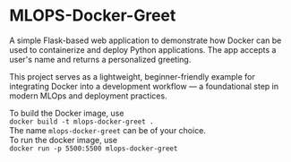# MLOPS-Docker-Greet
A simple Flask-based web application to demonstrate how Docker can be used to containerize and deploy Python applications. The app accepts a user's name and returns a personalized greeting.

This project serves as a lightweight, beginner-friendly example for integrating Docker into a development workflow — a foundational step in modern MLOps and deployment practices.

To build the Docker image, use \
```docker build -t mlops-docker-greet .``` \
The name ```mlops-docker-greet``` can be of your choice.\
To run the docker image, use \
```docker run -p 5500:5500 mlops-docker-greet```